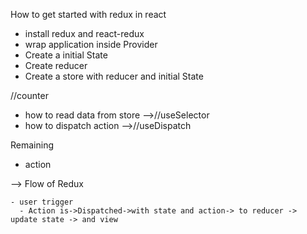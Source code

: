 

How to get started with redux in react
 - install redux and react-redux
 - wrap application inside Provider
 - Create a initial State
 - Create reducer
 - Create a store with reducer and initial State




 //counter
  - how to read data from store -->//useSelector
  - how to dispatch action  -->//useDispatch

Remaining
 - action





 --> Flow of Redux

    - user trigger
      - Action is->Dispatched->with state and action-> to reducer -> update state -> and view





